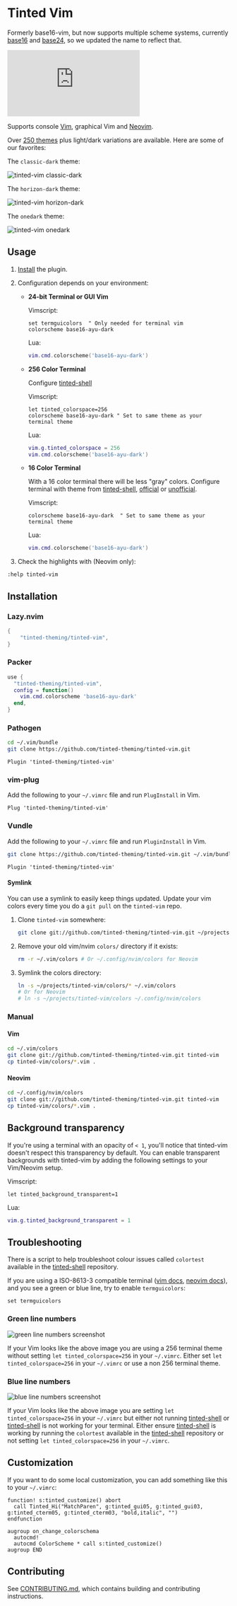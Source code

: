 # Tinted Vim

Formerly base16-vim, but now supports multiple scheme systems, currently
[base16] and [base24], so we updated the name to reflect that.

[![Matrix Chat](https://img.shields.io/matrix/tinted-theming:matrix.org)](https://matrix.to/#/#tinted-theming:matrix.org)

Supports console [Vim], graphical Vim and [Neovim].

Over [250 themes] plus light/dark variations are available. Here are
some of our favorites:

The `classic-dark` theme:

![tinted-vim classic-dark]

The `horizon-dark` theme:

![tinted-vim horizon-dark]

The `onedark` theme:

![tinted-vim onedark]

## Usage

1. [Install](#installation) the plugin.
1. Configuration depends on your environment:

    - **24-bit Terminal or GUI Vim**

        Vimscript:

        ```vim
        set termguicolors  " Only needed for terminal vim
        colorscheme base16-ayu-dark
        ```

        Lua:

        ```lua
        vim.cmd.colorscheme('base16-ayu-dark')
        ```

    - **256 Color Terminal**

      Configure [tinted-shell]

      Vimscript:

      ```vim
      let tinted_colorspace=256
      colorscheme base16-ayu-dark " Set to same theme as your terminal theme
      ```

      Lua:

      ```lua
      vim.g.tinted_colorspace = 256
      vim.cmd.colorscheme('base16-ayu-dark')
      ```

    - **16 Color Terminal**

      With a 16 color terminal there will be less "gray" colors.
      Configure terminal with theme from [tinted-shell], [official] or [unofficial].

      Vimscript:

      ```vim
      colorscheme base16-ayu-dark  " Set to same theme as your terminal theme
      ```

      Lua:

      ```lua
      vim.cmd.colorscheme('base16-ayu-dark')
      ```

1. Check the highlights with (Neovim only):

```vim
:help tinted-vim
```

## Installation

### Lazy.nvim

```lua
{
    "tinted-theming/tinted-vim",
}
```

### Packer

```lua
use {
  "tinted-theming/tinted-vim",
  config = function()
    vim.cmd.colorscheme 'base16-ayu-dark'
  end,
}
```

### Pathogen

```sh
cd ~/.vim/bundle
git clone https://github.com/tinted-theming/tinted-vim.git
```

```vim
Plugin 'tinted-theming/tinted-vim'
```

### vim-plug

Add the following to your `~/.vimrc` file and run `PlugInstall` in Vim.

```vim
Plug 'tinted-theming/tinted-vim'
```

### Vundle

Add the following to your `~/.vimrc` file and run `PluginInstall` in Vim.

```sh
git clone https://github.com/tinted-theming/tinted-vim.git ~/.vim/bundle/tinted-vim
```

```vim
Plugin 'tinted-theming/tinted-vim'
```

#### Symlink

You can use a symlink to easily keep things updated. Update your vim
colors every time you do a `git pull` on the `tinted-vim` repo.

1. Clone `tinted-vim` somewhere:

   ```sh
   git clone git://github.com/tinted-theming/tinted-vim.git ~/projects/tinted-vim
   ```

1. Remove your old vim/nvim `colors/` directory if it exists:

   ```sh
   rm -r ~/.vim/colors # Or ~/.config/nvim/colors for Neovim
   ```

1. Symlink the colors directory:

   ```sh
   ln -s ~/projects/tinted-vim/colors/* ~/.vim/colors
   # Or for Neovim
   # ln -s ~/projects/tinted-vim/colors ~/.config/nvim/colors
   ```

### Manual

#### Vim

```sh
cd ~/.vim/colors
git clone git://github.com/tinted-theming/tinted-vim.git tinted-vim
cp tinted-vim/colors/*.vim .
```

#### Neovim

```sh
cd ~/.config/nvim/colors
git clone git://github.com/tinted-theming/tinted-vim.git tinted-vim
cp tinted-vim/colors/*.vim .
```

## Background transparency

If you're using a terminal with an opacity of `< 1`, you'll notice that
tinted-vim doesn't respect this transparency by default. You can enable
transparent backgrounds with tinted-vim by adding the following settings
to your Vim/Neovim setup.

Vimscript:

```vim
let tinted_background_transparent=1
```

Lua:

```lua
vim.g.tinted_background_transparent = 1
```

## Troubleshooting

There is a script to help troubleshoot colour issues called `colortest`
available in the [tinted-shell] repository.

If you are using a ISO-8613-3 compatible terminal ([vim docs],
[neovim docs]), and you see a green or blue line, try to enable
`termguicolors`:

```vim
set termguicolors
```

### Green line numbers

![green line numbers screenshot]

If your Vim looks like the above image you are using a 256 terminal
theme without setting `let tinted_colorspace=256` in your `~/.vimrc`.
Either set `let tinted_colorspace=256` in your `~/.vimrc` or use a non
256 terminal theme.

### Blue line numbers

![blue line numbers screenshot]

If your Vim looks like the above image you are setting `let
tinted_colorspace=256` in your `~/.vimrc` but either not running
[tinted-shell] or [tinted-shell] is not working for your terminal. Either
ensure [tinted-shell] is working by running the `colortest` available
in the [tinted-shell] repository or not setting `let
tinted_colorspace=256` in your `~/.vimrc`.

## Customization

If you want to do some local customization, you can add something like
this to your `~/.vimrc`:

```vim
function! s:tinted_customize() abort
  call Tinted_Hi("MatchParen", g:tinted_gui05, g:tinted_gui03, g:tinted_cterm05, g:tinted_cterm03, "bold,italic", "")
endfunction

augroup on_change_colorschema
  autocmd!
  autocmd ColorScheme * call s:tinted_customize()
augroup END
```

## Contributing

See [CONTRIBUTING.md], which contains building and contributing
instructions.

[base16]: https://github.com/tinted-theming/home/blob/main/styling.md
[base24]: https://github.com/tinted-theming/base24/blob/main/styling.md
[Vim]: https://github.com/vim/vim
[Neovim]: https://github.com/neovim/neovim
[250 themes]: https://github.com/tinted-theming/schemes
[official]: https://github.com/tinted-theming/home#official-templates
[unofficial]: https://github.com/tinted-theming/home#unofficial-templates
[tinted-shell]: https://github.com/tinted-theming/tinted-shell
[vim docs]: https://github.com/vim/vim/blob/23c1b2b018c8121ca5fcc247e37966428bf8ca66/runtime/doc/options.txt#L7876
[neovim docs]: https://neovim.io/doc/user/options.html#'termguicolors'
[CONTRIBUTING.md]: CONTRIBUTING.md
[tinted-vim classic-dark]: screenshots/tinted-vim-screenshot-classic-dark.png
[tinted-vim horizon-dark]: screenshots/tinted-vim-screenshot-horizon-dark.png
[tinted-vim onedark]: screenshots/tinted-vim-screenshot-onedark.png
[green line numbers screenshot]: screenshots/without-tintedcolorspace-256-with-256-terminal-theme.png
[blue line numbers screenshot]: screenshots/with-tintedcolorspace-256-without-tinted-shell.png
